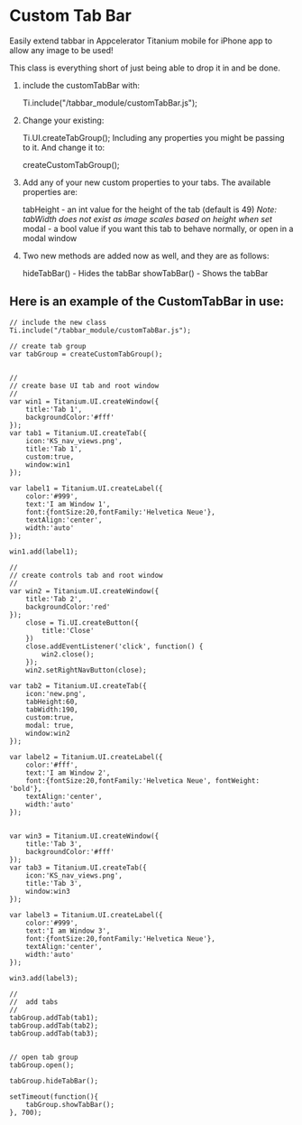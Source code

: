 Custom Tab Bar
==============

Easily extend tabbar in Appcelerator Titanium mobile for iPhone app to allow any image to be used!

This class is everything short of just being able to drop it in and be done.

1) include the customTabBar with:

	Ti.include("/tabbar_module/customTabBar.js"); 
2) Change your existing:

	Ti.UI.createTabGroup();
Including any properties you might be passing to it. And change it to:

	createCustomTabGroup();
3) Add any of your new custom properties to your tabs.
The available properties are:

	tabHeight - an int value for the height of the tab (default is 49) *Note: tabWidth does not exist as image scales based on height when set*
	modal - a bool value if you want this tab to behave normally, or open in a modal window

4) Two new methods are added now as well, and they are as follows:
	
	hideTabBar() - Hides the tabBar
	showTabBar() - Shows the tabBar

Here is an example of the CustomTabBar in use:
--------
	// include the new class
	Ti.include("/tabbar_module/customTabBar.js");
	
	// create tab group
	var tabGroup = createCustomTabGroup();
	
	
	//
	// create base UI tab and root window
	//
	var win1 = Titanium.UI.createWindow({  
	    title:'Tab 1',
	    backgroundColor:'#fff'
	});
	var tab1 = Titanium.UI.createTab({  
	    icon:'KS_nav_views.png',
	    title:'Tab 1',
	    custom:true,
	    window:win1
	});
	
	var label1 = Titanium.UI.createLabel({
		color:'#999',
		text:'I am Window 1',
		font:{fontSize:20,fontFamily:'Helvetica Neue'},
		textAlign:'center',
		width:'auto'
	});
	
	win1.add(label1);
	
	//
	// create controls tab and root window
	//
	var win2 = Titanium.UI.createWindow({  
	    title:'Tab 2',
	    backgroundColor:'red'
	});
		close = Ti.UI.createButton({
			title:'Close'
		})
		close.addEventListener('click', function() {
			win2.close();
		});
		win2.setRightNavButton(close);
		
	var tab2 = Titanium.UI.createTab({  
	    icon:'new.png',
	    tabHeight:60,
	    tabWidth:190,
	    custom:true,
	    modal: true,
	    window:win2
	});
	
	var label2 = Titanium.UI.createLabel({
		color:'#fff',
		text:'I am Window 2',
		font:{fontSize:20,fontFamily:'Helvetica Neue', fontWeight: 'bold'},
		textAlign:'center',
		width:'auto'
	});

	
	var win3 = Titanium.UI.createWindow({  
	    title:'Tab 3',
	    backgroundColor:'#fff'
	});
	var tab3 = Titanium.UI.createTab({  
	    icon:'KS_nav_views.png',
	    title:'Tab 3',
	    window:win3
	});
	
	var label3 = Titanium.UI.createLabel({
		color:'#999',
		text:'I am Window 3',
		font:{fontSize:20,fontFamily:'Helvetica Neue'},
		textAlign:'center',
		width:'auto'
	});
	
	win3.add(label3);
	
	//
	//  add tabs
	//
	tabGroup.addTab(tab1);  
	tabGroup.addTab(tab2);  
	tabGroup.addTab(tab3);  
	
	
	// open tab group
	tabGroup.open();

	tabGroup.hideTabBar();
	
	setTimeout(function(){
		tabGroup.showTabBar();
	}, 700);